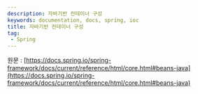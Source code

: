 ```yaml
---
description: 자바기반 컨테이너 구성
keywords: documentation, docs, spring, ioc
title: 자바기반 컨테이너 구성
tag:
 - Spring
---
```


원문 : [https://docs.spring.io/spring-framework/docs/current/reference/html/core.html#beans-java](https://docs.spring.io/spring-framework/docs/current/reference/html/core.html#beans-java)

<AdsenseB />